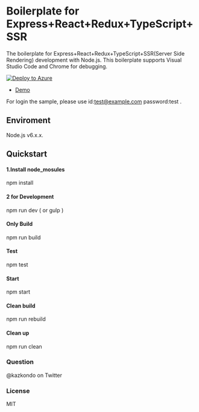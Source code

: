 ﻿# Boilerplate for Express+React+Redux+TypeScript+SSR
The boilerplate for Express+React+Redux+TypeScript+SSR(Server Side Rendering) development with Node.js.
This boilerplate supports Visual Studio Code and Chrome for debugging.

[![Deploy to Azure](http://azuredeploy.net/deploybutton.png)](https://azuredeploy.net/)

- [Demo](https://goemon-te-ub.azurewebsites.net)

For login the sample, please use id:test@example.com password:test .

## Enviroment
Node.js v6.x.x.

## Quickstart

#### 1.Install node_mosules
npm install

#### 2 for Development
npm run dev ( or gulp )

#### Only Build
npm run build

#### Test
npm test

#### Start
npm start

#### Clean build
npm run rebuild

#### Clean up
npm run clean

### Question
@kazkondo on Twitter

### License
MIT
